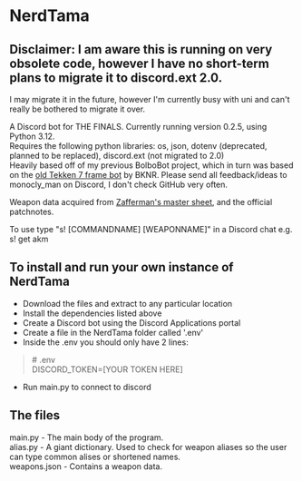 # NerdTama
## Disclaimer: I am aware this is running on very obsolete code, however I have no short-term plans to migrate it to discord.ext 2.0.
I may migrate it in the future, however I'm currently busy with uni and can't really be bothered to migrate it over.

A Discord bot for THE FINALS. Currently running version 0.2.5, using Python 3.12. <br>
Requires the following python libraries: os, json, dotenv (deprecated, planned to be replaced), discord.ext (not migrated to 2.0) <br>
Heavily based off of my previous BolboBot project, which in turn was based on the [old Tekken 7 frame bot](https://github.com/BKNR/mokujin) by BKNR.
Please send all feedback/ideas to monocly_man on Discord, I don't check GitHub very often.

Weapon data acquired from [Zafferman's master sheet](https://docs.google.com/spreadsheets/d/1Ud7Rdl3AgMw9mmfDwW2LtDMnzZQ9IIhnqSE4ivsaMTs/edit?gid=2136619021#gid=2136619021), and the official patchnotes.

To use type "s! [COMMANDNAME] [WEAPONNAME]" in a Discord chat e.g. s! get akm <br>

## To install and run your own instance of NerdTama
- Download the files and extract to any particular location
- Install the dependencies listed above
- Create a Discord bot using the Discord Applications portal
- Create a file in the NerdTama folder called '.env'
- Inside the .env you should only have 2 lines:
>\# .env<br>
>DISCORD_TOKEN=[YOUR TOKEN HERE]
- Run main.py to connect to discord

## The files
main.py - The main body of the program. <br>
alias.py - A giant dictionary. Used to check for weapon aliases so the user can type common alises or shortened names. <br>
weapons.json - Contains a weapon data.
